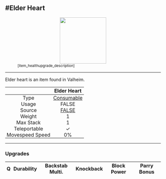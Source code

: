 <meta property="og:title" content="Elder Heart - MoreValheim" /><meta property="og:type" content="website" /><meta property="og:image" content="/assets/elder_heart.png" /><meta property="og:description" content="Elder Heart is an item found in Valheim." /><meta name="theme-color" content="#546D78"><meta name="twitter:card" content="summary_large_image">
#Elder Heart
-------------
<style>img {width:20px;}.tb {width:150px;display: block;margin-left: auto;margin-right: auto;}</style>

<style>.md-typeset table:not([class]) th:not([align]) {min-width:unset!important;}</style>
<style>td{padding:0em 0.3em!important;text-align:center!important;border-left:.05rem solid var(--md-default-fg-color--lightest)}</style>

<style>th{padding:0.1em 0.3em!important;text-align:center!important;font-weight:bold}</style>

<style>pre{text-align:right!important}</style>
<style>table tr td:first-child {border-left: 0;};</style>

<figure><img src="/assets/elder_heart.png" class="tb" /><figcaption><small>[item_healthupgrade_description]</small></figcaption></figure>

-------------

Elder heart is an item found in Valheim.

|        | Elder Heart              |
| ----------- | ------------------------------------ |
| Type | [Consumable](../../types/consumable)
| Usage | FALSE<br>
| Source | [FALSE](../../items/false)
| Weight | 1 |
| Max Stack | 1 |
| Teleportable | ✓
| Movespeed Speed | 0%


-------------

### Upgrades
| Q | Durability | Backstab Multi. | Knockback | Block Power | Parry Bonus
| - | - | - | - | - | - 
